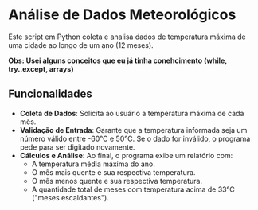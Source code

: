 # Análise de Dados Meteorológicos

Este script em Python coleta e analisa dados de temperatura máxima de uma cidade ao longo de um ano (12 meses).

**Obs: Usei alguns conceitos que eu já tinha conehcimento (while, try..except, arrays)**

## Funcionalidades

- **Coleta de Dados**: Solicita ao usuário a temperatura máxima de cada mês.
- **Validação de Entrada**: Garante que a temperatura informada seja um número válido entre -60°C e 50°C. Se o dado for inválido, o programa pede para ser digitado novamente.
- **Cálculos e Análise**: Ao final, o programa exibe um relatório com:
  - A temperatura média máxima do ano.
  - O mês mais quente e sua respectiva temperatura.
  - O mês menos quente e sua respectiva temperatura.
  - A quantidade total de meses com temperatura acima de 33°C ("meses escaldantes").
